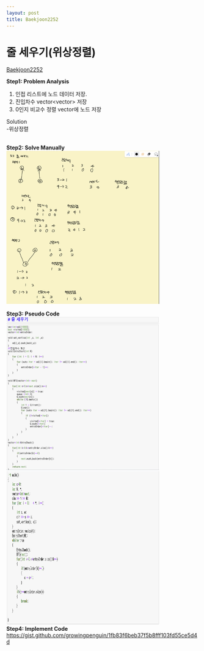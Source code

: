 ```yaml
---
layout: post
title: Baekjoon2252
---
```



# 줄 세우기(위상정렬) #
[Baekjoon2252](https://www.acmicpc.net/problem/2252)

**Step1: Problem Analysis**<br/>
1. 인접 리스트에 노드 데이터 저장. <br/>
2. 진입차수 vector<vector<int>> 저장 <br/>
3. 0인지 비교수 정렬 vector에 노드 저장 <br/>
  
Solution<br/>
-위상정렬<br/>
<br/>

**Step2: Solve Manually**<br/>
<img src="/_images/Baek2252.png" width="400" height="400">

**Step3: Pseudo Code**<br/>
<img src="/_images/Baek2252_2.png" width="400" height="400">
  <img src="/_images/Baek2252_3.png" width="400" height="400">
<br/>
**Step4: Implement Code** <br/> 
https://gist.github.com/growingpenguin/1fb83f6beb37f5b8fff103fd55ce5d4d

